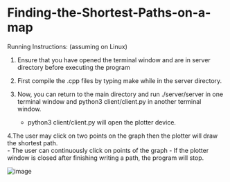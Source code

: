 # Finding-the-Shortest-Paths-on-a-map

Running Instructions: (assuming on Linux)
1. Ensure that you have opened the terminal window and are in server directory before executing the program
	
2. First compile the .cpp files by typing make while in the server directory. 

3. Now, you can return to the main directory and run ./server/server in one terminal window and python3 client/client.py in another terminal window. 
	- python3 client/client.py will open the plotter device.
	
4.The user may click on two points on the graph then the plotter will draw the shortest path. 	
	- The user can continuously click on points of the graph
  	- If the plotter window is closed after finishing writing a path, the program will stop.
	

![image](https://user-images.githubusercontent.com/90366819/210466897-2f99b8c8-86dc-4bff-ae55-6dc26ff1643e.png)
